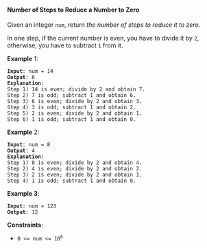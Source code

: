 #### Number of Steps to Reduce a Number to Zero

Given an integer `num`, return _the number of steps to reduce it to zero_.

In one step, if the current number is even, you have to divide it by `2`, otherwise, you have to subtract `1` from it.

**Example** 1:
<pre><code><b>Input</b>: num = 14
<b>Output</b>: 6
<b>Explanation</b>: 
Step 1) 14 is even; divide by 2 and obtain 7. 
Step 2) 7 is odd; subtract 1 and obtain 6.
Step 3) 6 is even; divide by 2 and obtain 3. 
Step 4) 3 is odd; subtract 1 and obtain 2. 
Step 5) 2 is even; divide by 2 and obtain 1. 
Step 6) 1 is odd; subtract 1 and obtain 0.
</code></pre>

**Example** 2:
<pre><code><b>Input</b>: num = 8
<b>Output</b>: 4
<b>Explanation</b>: 
Step 1) 8 is even; divide by 2 and obtain 4. 
Step 2) 4 is even; divide by 2 and obtain 2. 
Step 3) 2 is even; divide by 2 and obtain 1. 
Step 4) 1 is odd; subtract 1 and obtain 0.
</code></pre>

**Example 3**:
<pre><code><b>Input</b>: num = 123
<b>Output</b>: 12
</code></pre>

**Constraints**:
* <code>0 <= num <= 10<sup>6</sup></code>

